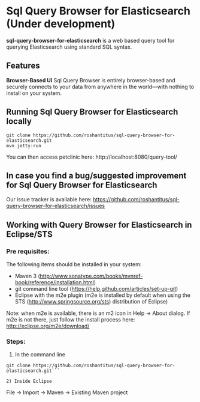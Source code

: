 # Sql Query Browser for Elasticsearch (Under development)

**sql-query-browser-for-elasticsearch** is a web based query tool for querying Elasticsearch using standard SQL syntax. 


## Features
**Browser-Based UI**
Sql Query Browser is entirely browser-based and securely connects to your data from anywhere in the world—with nothing to install on your system.

## Running Sql Query Browser for Elasticsearch locally

```
git clone https://github.com/roshantitus/sql-query-browser-for-elasticsearch.git
mvn jetty:run
```

You can then access petclinic here: http://localhost:8080/query-tool/

## In case you find a bug/suggested improvement for Sql Query Browser for Elasticsearch
Our issue tracker is available here: https://github.com/roshantitus/sql-query-browser-for-elasticsearch/issues

## Working with Query Browser for Elasticsearch in Eclipse/STS

### Pre requisites:
The following items should be installed in your system:

* Maven 3 (http://www.sonatype.com/books/mvnref-book/reference/installation.html)
* git command line tool (https://help.github.com/articles/set-up-git)
* Eclipse with the m2e plugin (m2e is installed by default when using the STS (http://www.springsource.org/sts) distribution of Eclipse)

Note: when m2e is available, there is an m2 icon in Help -> About dialog.
If m2e is not there, just follow the install process here: http://eclipse.org/m2e/download/


### Steps:

1) In the command line

```
git clone https://github.com/roshantitus/sql-query-browser-for-elasticsearch.git```

2) Inside Eclipse

```
File -> Import -> Maven -> Existing Maven project
```
